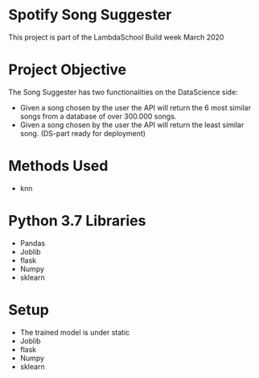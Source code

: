 # Spotify Song Suggester
This project is part of the LambdaSchool Build week March 2020

# Project Objective
The Song Suggester has two functionalities on the DataScience side:

* Given a song chosen by the user the API will return the 6 most similar songs from a database of over 300.000 songs.
* Given a song chosen by the user the API will return the least similar song. (DS-part ready for deployment)

# Methods Used 

* knn

# Python 3.7 Libraries 

* Pandas
* Joblib
* flask
* Numpy
* sklearn

# Setup

* The trained model is under static
* Joblib
* flask
* Numpy
* sklearn


